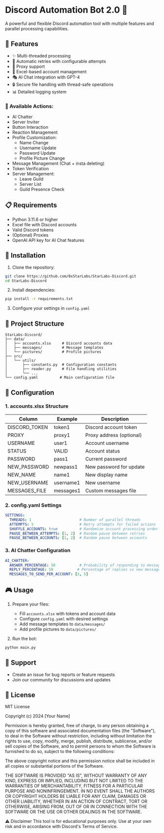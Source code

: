 # Discord Automation Bot 2.0 🤖

A powerful and flexible Discord automation tool with multiple features and parallel processing capabilities.

## 🌟 Features
- ✨ Multi-threaded processing
- 🔄 Automatic retries with configurable attempts
- 🔐 Proxy support
- 📝 Excel-based account management
- 🎭 AI Chat integration with GPT-4
- 🔒 Secure file handling with thread-safe operations
- 📊 Detailed logging system

### 🎯 Available Actions:
- AI Chatter
- Server Inviter
- Button Interaction
- Reaction Management
- Profile Customization:
  - Name Change
  - Username Update
  - Password Update
  - Profile Picture Change
- Message Management (Chat + insta deleting)
- Token Verification
- Server Management:
  - Leave Guild
  - Server List
  - Guild Presence Check

## 📋 Requirements
- Python 3.11.6 or higher
- Excel file with Discord accounts
- Valid Discord tokens
- (Optional) Proxies
- OpenAI API key for AI Chat features

## 🚀 Installation

1. Clone the repository:
```bash
git clone https://github.com/0xStarLabs/StarLabs-Discord.git
cd StarLabs-Discord
```

2. Install dependencies:
```bash
pip install -r requirements.txt
```

3. Configure your settings in `config.yaml`

## 📁 Project Structure
```
StarLabs-Discord/
├── data/
│   ├── accounts.xlsx     # Discord accounts data
│   ├── messages/         # Message templates
│   └── pictures/         # Profile pictures
├── src/
│   └── utils/
│       ├── constants.py  # Configuration constants
│       ├── reader.py     # File handling utilities
│       └── ...
└── config.yaml          # Main configuration file
```


## 📝 Configuration

### 1. accounts.xlsx Structure
| Column         | Example   | Description |
|---------------|-----------|-------------|
| DISCORD_TOKEN | token1    | Discord account token |
| PROXY         | proxy1    | Proxy address (optional) |
| USERNAME      | user1     | Account username |
| STATUS        | VALID     | Account status |
| PASSWORD      | pass1     | Current password |
| NEW_PASSWORD  | newpass1  | New password for update |
| NEW_NAME      | name1     | New display name |
| NEW_USERNAME  | username1 | New username |
| MESSAGES_FILE | messages1 | Custom messages file |


### 2. config.yaml Settings
```yaml
SETTINGS:
  THREADS: 1                      # Number of parallel threads
  ATTEMPTS: 5                     # Retry attempts for failed actions
  SHUFFLE_ACCOUNTS: true          # Randomize account processing order
  PAUSE_BETWEEN_ATTEMPTS: [1, 2]  # Random pause between retries
  PAUSE_BETWEEN_ACCOUNTS: [1, 2]  # Random pause between accounts
```

### 3. AI Chatter Configuration
```yaml
AI_CHATTER:
  ANSWER_PERCENTAGE: 50           # Probability of responding to messages
  REPLY_PERCENTAGE: 50           # Percentage of replies vs new messages
  MESSAGES_TO_SEND_PER_ACCOUNT: [3, 5]
```

## 🎮 Usage
1. Prepare your files:
   - Fill `accounts.xlsx` with tokens and account data
   - Configure `config.yaml` with desired settings
   - Add message templates to `data/messages/`
   - Add profile pictures to `data/pictures/`

2. Run the bot:
```bash
python main.py
```

## 🤝 Support
- Create an issue for bug reports or feature requests
- Join our community for discussions and updates

## 📜 License

MIT License

Copyright (c) 2024 [Your Name]

Permission is hereby granted, free of charge, to any person obtaining a copy
of this software and associated documentation files (the "Software"), to deal
in the Software without restriction, including without limitation the rights
to use, copy, modify, merge, publish, distribute, sublicense, and/or sell
copies of the Software, and to permit persons to whom the Software is
furnished to do so, subject to the following conditions:

The above copyright notice and this permission notice shall be included in all
copies or substantial portions of the Software.

THE SOFTWARE IS PROVIDED "AS IS", WITHOUT WARRANTY OF ANY KIND, EXPRESS OR
IMPLIED, INCLUDING BUT NOT LIMITED TO THE WARRANTIES OF MERCHANTABILITY,
FITNESS FOR A PARTICULAR PURPOSE AND NONINFRINGEMENT. IN NO EVENT SHALL THE
AUTHORS OR COPYRIGHT HOLDERS BE LIABLE FOR ANY CLAIM, DAMAGES OR OTHER
LIABILITY, WHETHER IN AN ACTION OF CONTRACT, TORT OR OTHERWISE, ARISING FROM,
OUT OF OR IN CONNECTION WITH THE SOFTWARE OR THE USE OR OTHER DEALINGS IN THE
SOFTWARE.

⚠️ Disclaimer
This tool is for educational purposes only. Use at your own risk and in accordance with Discord's Terms of Service.